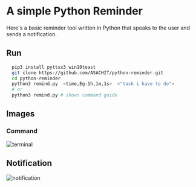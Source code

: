 
# A simple Python Reminder 

Here's a basic reminder tool written in Python that speaks to the user and sends a notification.


## Run

```bash
  pip3 install pyttsx3 win10toast
  git clone https://github.com/ASACHIT/python-reminder.git
  cd python-reminder
  python3 remind.py  <time,Eg-1h,1m,1s>  <"task i have to do">
  # or
  python3 remind.py # shows command guide
```
    
## Images
### Command
![terminal](https://media.discordapp.net/attachments/884460118715019274/889581518085836840/unknown.png)    

## Notification
![notification](https://cdn.discordapp.com/attachments/884460118715019274/889583087841849344/reminder.png)
